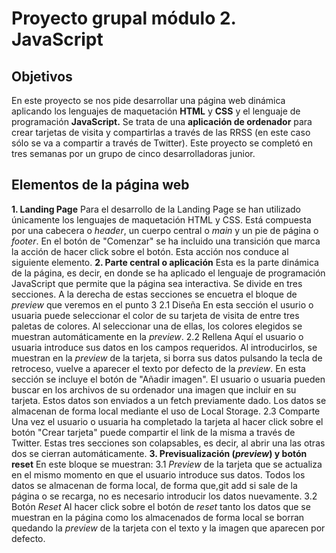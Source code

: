 # Proyecto grupal módulo 2. JavaScript

## Objetivos

En este proyecto se nos pide desarrollar una página web dinámica aplicando los lenguajes de maquetación **HTML** y **CSS** y el lenguaje de programación **JavaScript.**
Se trata de una **aplicación de ordenador** para crear tarjetas de visita y compartirlas a través de las RRSS (en este caso sólo se va a compartir a través de Twitter).
Este proyecto se completó en tres semanas por un grupo de cinco desarrolladoras junior.

## Elementos de la página web

**1. Landing Page**
Para el desarrollo de la Landing Page se han utilizado únicamente los lenguajes de maquetación HTML y CSS. Está compuesta por una cabecera o _header_, un cuerpo central o _main_ y un pie de página o _footer_.
En el botón de "Comenzar" se ha incluido una transición que marca la acción de hacer click sobre el botón. Esta acción nos conduce al siguiente elemento.
**2. Parte central o aplicación**
Esta es la parte dinámica de la página, es decir, en donde se ha aplicado el lenguaje de programación JavaScript que permite que la página sea interactiva. Se divide en tres secciones. A la derecha de estas secciones se encuetra el bloque de _preview_ que veremos en el punto 3
2.1 Diseña
En esta sección el usurio o usuaria puede seleccionar el color de su tarjeta de visita de entre tres paletas de colores. Al seleccionar una de ellas, los colores elegidos se muestran automáticamente en la _preview_.
2.2 Rellena
Aquí el usuario o usuaria introduce sus datos en los campos requeridos. Al introducirlos, se muestran en la _preview_ de la tarjeta, si borra sus datos pulsando la tecla de retroceso, vuelve a aparecer el texto por defecto de la _preview_.
En esta sección se incluye el botón de "Añadir imagen". El usuario o usuaria pueden buscar en los archivos de su ordenador una imagen que incluir en su tarjeta.
Estos datos son enviados a un fetch previamente dado. Los datos se almacenan de forma local mediante el uso de Local Storage.
2.3 Comparte
Una vez el usuario o usuaria ha completado la tarjeta al hacer click sobre el botón "Crear tarjeta" puede compartir el link de la misma a través de Twitter.
Estas tres secciones son colapsables, es decir, al abrir una las otras dos se cierran automáticamente.
**3. Previsualización (_preview_) y botón reset**
En este bloque se muestran:
3.1 _Preview_ de la tarjeta que se actualiza en el mismo momento en que el usuario introduce sus datos. Todos los datos se almacenan de forma local, de forma que,git add si sale de la página o se recarga, no es necesario introducir los datos nuevamente.
3.2 Botón _Reset_
Al hacer click sobre el botón de _reset_ tanto los datos que se muestran en la página como los almacenados de forma local se borran quedando la _preview_ de la tarjeta con el texto y la imagen que aparecen por defecto.
